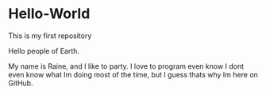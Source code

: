 # Hello-World
This is my first repository


Hello people of Earth. 

My name is Raine, and I like to party. I love to program even know I dont even know what Im doing most of the time, but I guess thats why Im here on GitHub. 

